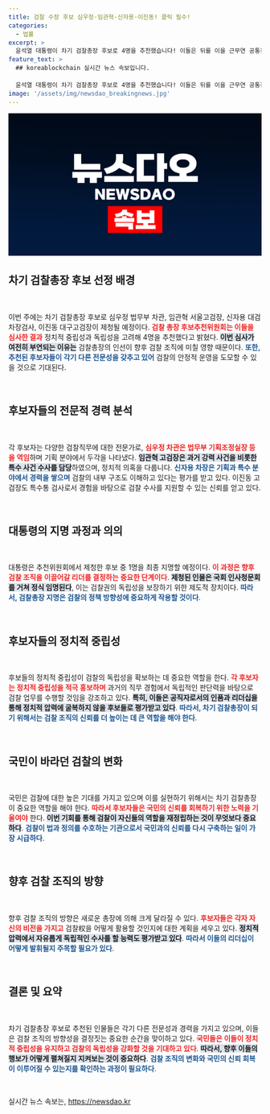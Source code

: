 ```yaml
---
title: 검찰 수장 후보 심우정·임관혁·신자용·이진동! 클릭 필수!
categories:
  - 법률
excerpt: >
  윤석열 대통령이 차기 검찰총장 후보로 4명을 추천했습니다! 이들은 뒤를 이을 근무연 공통점으로 검찰의 리더십을 이어갈 인물들입니다. 이번 주 한 명이 최종 지명될 예정, 과연 검찰의 미래를 이끌 인물은 누구일까요?
feature_text: >
  ## koreablockchain 실시간 뉴스 속보입니다.

  윤석열 대통령이 차기 검찰총장 후보로 4명을 추천했습니다! 이들은 뒤를 이을 근무연 공통점으로 검찰의 리더십을 이어갈 인물들입니다. 이번 주 한 명이 최종 지명될 예정, 과연 검찰의 미래를 이끌 인물은 누구일까요?
image: '/assets/img/newsdao_breakingnews.jpg'
---
```


<p><img src="/assets/img/newsdao_breakingnews.jpg" alt="koreablockchain 속보" /></p>

<h2 data-ke-size="size26">차기 검찰총장 후보 선정 배경</h2>

<p data-ke-size="size16">&nbsp;</p>

<p>이번 주에는 차기 검찰총장 후보로 심우정 법무부 차관, 임관혁 서울고검장, 신자용 대검 차장검사, 이진동 대구고검장이 제청될 예정이다. <b><span style="color: #ee2323;">검찰 총장 후보추천위원회는 이들을 심사한 결과</span></b> 정치적 중립성과 독립성을 고려해 4명을 추천했다고 밝혔다. <b><span style="background-color: #21538527;">이번 심사가 여전히 부연되는 이유는</span></b> 검찰총장의 인선이 향후 검찰 조직에 미칠 영향 때문이다. <b><span style="color: #1a5490;">또한, 추천된 후보자들이 각기 다른 전문성을 갖추고 있어</span></b> 검찰의 안정적 운영을 도모할 수 있을 것으로 기대된다. </p>

<p data-ke-size="size16">&nbsp;</p>

<h2 data-ke-size="size26">후보자들의 전문적 경력 분석</h2>

<p data-ke-size="size16">&nbsp;</p>

<p>각 후보자는 다양한 검찰직무에 대한 전문가로, <b><span style="color: #ee2323;">심우정 차관은 법무부 기획조정실장 등을 역임</span></b>하며 기획 분야에서 두각을 나타냈다. <b><span style="background-color: #21538527;">임관혁 고검장은 과거 강력 사건을 비롯한 특수 사건 수사를 담당</span></b>하였으며, 정치적 의혹을 다룹니다. <b><span style="color: #1a5490;">신자용 차장은 기획과 특수 분야에서 경력을 쌓으며</span></b> 검찰의 내부 구조도 이해하고 있다는 평가를 받고 있다. 이진동 고검장도 특수통 검사로서 경험을 바탕으로 검찰 수사를 지원할 수 있는 신뢰를 얻고 있다.</p>

<p data-ke-size="size16">&nbsp;</p>

<h2 data-ke-size="size26">대통령의 지명 과정과 의의</h2>

<p data-ke-size="size16">&nbsp;</p>

<p>대통령은 추천위원회에서 제청한 후보 중 1명을 최종 지명할 예정이다. <b><span style="color: #ee2323;">이 과정은 향후 검찰 조직을 이끌어갈 리더를 결정하는 중요한 단계이다</span></b>. <b><span style="background-color: #21538527;">제청된 인물은 국회 인사청문회를 거쳐 정식 임명된다</span></b>, 이는 검찰권의 독립성을 보장하기 위한 제도적 장치이다. <b><span style="color: #1a5490;">따라서, 검찰총장 지명은 검찰의 정책 방향성에 중요하게 작용할 것이다</span></b>.</p>

<p data-ke-size="size16">&nbsp;</p>

<h2 data-ke-size="size26">후보자들의 정치적 중립성</h2>

<p data-ke-size="size16">&nbsp;</p>

<p>후보들의 정치적 중립성이 검찰의 독립성을 확보하는 데 중요한 역할을 한다. <b><span style="color: #ee2323;">각 후보자는 정치적 중립성을 적극 홍보하며</span></b> 과거의 직무 경험에서 독립적인 판단력을 바탕으로 검찰 업무를 수행할 것임을 강조하고 있다. <b><span style="background-color: #21538527;">특히, 이들은 공직자로서의 인품과 리더십을 통해 정치적 압력에 굴복하지 않을 후보들로 평가받고 있다</span></b>. <b><span style="color: #1a5490;">따라서, 차기 검찰총장이 되기 위해서는 검찰 조직의 신뢰를 더 높이는 데 큰 역할을 해야 한다</span></b>.</p>

<p data-ke-size="size16">&nbsp;</p>

<h2 data-ke-size="size26">국민이 바라던 검찰의 변화</h2>

<p data-ke-size="size16">&nbsp;</p>

<p>국민은 검찰에 대한 높은 기대를 가지고 있으며 이를 실현하기 위해서는 차기 검찰총장이 중요한 역할을 해야 한다. <b><span style="color: #ee2323;">따라서 후보자들은 국민의 신뢰를 회복하기 위한 노력을 기울여야</span></b> 한다. <b><span style="background-color: #21538527;">이번 기회를 통해 검찰이 자신들의 역할을 재정립하는 것이 무엇보다 중요하다</span></b>. <b><span style="color: #1a5490;">검찰이 법과 정의를 수호하는 기관으로서 국민과의 신뢰를 다시 구축하는 일이 가장 시급하다</span></b>.</p>

<p data-ke-size="size16">&nbsp;</p>

<h2 data-ke-size="size26">향후 검찰 조직의 방향</h2>

<p data-ke-size="size16">&nbsp;</p>

<p>향후 검찰 조직의 방향은 새로운 총장에 의해 크게 달라질 수 있다. <b><span style="color: #ee2323;">후보자들은 각자 자신의 비전을 가지고</span></b> 검찰权을 어떻게 활용할 것인지에 대한 계획을 세우고 있다. <b><span style="background-color: #21538527;">정치적 압력에서 자유롭게 독립적인 수사를 할 능력도 평가받고 있다</span></b>. <b><span style="color: #1a5490;">따라서 이들의 리더십이 어떻게 발휘될지 주목할 필요가 있다</span></b>.</p>

<p data-ke-size="size16">&nbsp;</p>

<h2 data-ke-size="size26">결론 및 요약</h2>

<p data-ke-size="size16">&nbsp;</p>

<p>차기 검찰총장 후보로 추천된 인물들은 각기 다른 전문성과 경력을 가지고 있으며, 이들은 검찰 조직의 방향성을 결정짓는 중요한 순간을 맞이하고 있다. <b><span style="color: #ee2323;">국민들은 이들이 정치적 중립성을 유지하고 검찰의 독립성을 강화할 것을 기대하고 있다</span></b>. <b><span style="background-color: #21538527;">따라서, 향후 이들의 행보가 어떻게 펼쳐질지 지켜보는 것이 중요하다</span></b>. <b><span style="color: #1a5490;">검찰 조직의 변화와 국민의 신뢰 회복이 이루어질 수 있는지를 확인하는 과정이 필요하다</span></b>.</p>

<p data-ke-size="size16">&nbsp;</p>
실시간 뉴스 속보는, <a href="https://newsdao.kr" rel="dofollow">https://newsdao.kr</a>


